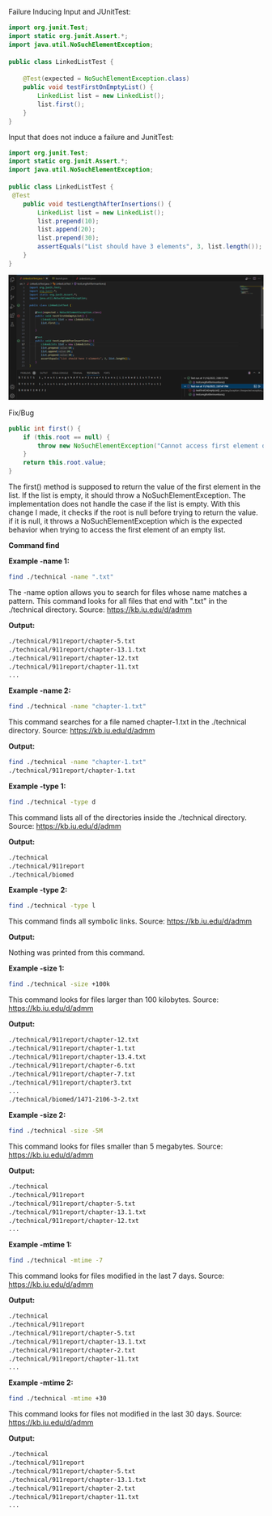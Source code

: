 Failure Inducing Input and JUnitTest:

```java
import org.junit.Test;
import static org.junit.Assert.*;
import java.util.NoSuchElementException;

public class LinkedListTest {

    @Test(expected = NoSuchElementException.class)
    public void testFirstOnEmptyList() {
        LinkedList list = new LinkedList();
        list.first(); 
    }
}
```

Input that does not induce a failure and JunitTest:

```java
import org.junit.Test;
import static org.junit.Assert.*;
import java.util.NoSuchElementException;

public class LinkedListTest {
 @Test
    public void testLengthAfterInsertions() {
        LinkedList list = new LinkedList();
        list.prepend(10);
        list.append(20);  
        list.prepend(30); 
        assertEquals("List should have 3 elements", 3, list.length());
    }
}
```
![Code](lab3ss/ss1.PNG)

Fix/Bug
```java
public int first() {
    if (this.root == null) {
        throw new NoSuchElementException("Cannot access first element on an empty list.");
    }
    return this.root.value;
}
```
The first() method is supposed to return the value of the first element in the list. If the list is empty, it should throw a NoSuchElementException. The implementation does not handle the case if the list is empty. With this change I made, it checks if the root is null before trying to return the value. if it is null, it throws a NoSuchElementException which is the expected behavior when trying to access the first element of an empty list.

**Command find**

**Example -name 1:**
```bash
find ./technical -name ".txt"
```
The -name option allows you to search for files whose name matches a pattern. This command looks for all files that end with ".txt" in the ./technical directory. Source: https://kb.iu.edu/d/admm

**Output:**

```bash
./technical/911report/chapter-5.txt
./technical/911report/chapter-13.1.txt
./technical/911report/chapter-12.txt
./technical/911report/chapter-11.txt
...
```

**Example -name 2:**

```bash
find ./technical -name "chapter-1.txt"
```
This command searches for a file named chapter-1.txt in the ./technical directory. Source: https://kb.iu.edu/d/admm

**Output:**

```bash
find ./technical -name "chapter-1.txt"
./technical/911report/chapter-1.txt
```

**Example -type 1:**
```bash
find ./technical -type d
```
This command lists all of the directories inside the ./technical directory. Source: https://kb.iu.edu/d/admm

**Output:**

```bash
./technical
./technical/911report
./technical/biomed
```

**Example -type 2:**
```bash
find ./technical -type l
```
This command finds all symbolic links. Source: https://kb.iu.edu/d/admm

**Output:**

Nothing was printed from this command.

**Example -size 1:**
```bash
find ./technical -size +100k
```
This command looks for files larger than 100 kilobytes. Source: https://kb.iu.edu/d/admm

**Output:**

```bash
./technical/911report/chapter-12.txt
./technical/911report/chapter-1.txt
./technical/911report/chapter-13.4.txt
./technical/911report/chapter-6.txt
./technical/911report/chapter-7.txt
./technical/911report/chapter3.txt
...
./technical/biomed/1471-2106-3-2.txt
```

**Example -size 2:**
```bash
find ./technical -size -5M
```
This command looks for files smaller than 5 megabytes. Source: https://kb.iu.edu/d/admm

**Output:**

```bash
./technical
./technical/911report
./technical/911report/chapter-5.txt
./technical/911report/chapter-13.1.txt
./technical/911report/chapter-12.txt
...
```

**Example -mtime 1:**
```bash
find ./technical -mtime -7
```
This command looks for files modified in the last 7 days. Source: https://kb.iu.edu/d/admm

**Output:**

```bash
./technical
./technical/911report
./technical/911report/chapter-5.txt
./technical/911report/chapter-13.1.txt
./technical/911report/chapter-2.txt
./technical/911report/chapter-11.txt
...
```

**Example -mtime 2:**
```bash
find ./technical -mtime +30
```
This command looks for files not modified in the last 30 days. Source: https://kb.iu.edu/d/admm

**Output:**

```bash
./technical
./technical/911report
./technical/911report/chapter-5.txt
./technical/911report/chapter-13.1.txt
./technical/911report/chapter-2.txt
./technical/911report/chapter-11.txt
...
```



